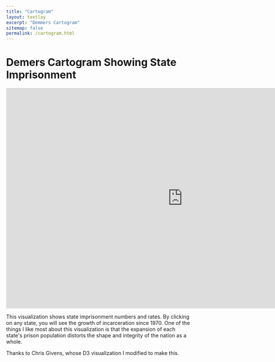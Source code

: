 ```yaml
---
title: "Cartogram"
layout: textlay
excerpt: "Demmers Cartogram"
sitemap: false
permalink: /cartogram.html
---
```


# Demers Cartogram Showing State Imprisonment

<iframe src="https://accountablejustice.github.io/report/DataVisualizations/cgram2015.html" height='600' width='960' frameborder='0' scrolling='no'></iframe>

This visualization shows state imprisonment numbers and rates. By clicking on any state, you will see the growth of incarceration since 1970. One of the things I like most about this visualization is that the expansion of each state's prison population distorts the shape and integrity of the nation as a whole.

Thanks to Chris Givens, whose D3 visualization I modified to make this.